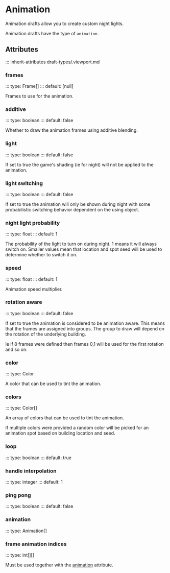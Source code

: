 # Animation

Animation drafts allow you to create custom night lights.

Animation drafts have the type of `animation`.

## Attributes
::: inherit-attributes draft-types/.viewport.md

### frames
::: type: Frame[]
::: default: [null]

Frames to use for the animation.

### additive
::: type: boolean
::: default: false

Whether to draw the animation frames using additive blending.

### light
::: type: boolean
::: default: false

If set to true the game's shading (ie for night) will not be applied to the animation.

### light switching
::: type: boolean
::: default: false

If set to true the animation will only be shown during night with some probabilistic
switching behavior dependent on the using object.

### night light probability
::: type: float
::: default: 1

The probability of the light to turn on during night.
1 means it will always switch on.
Smaller values mean that location and spot seed will be used to determine whether to switch it on.

### speed
::: type: float
::: default: 1

Animation speed multiplier.

### rotation aware
::: type: boolean
::: default: false

If set to true the animation is considered to be animation aware.
This means that the frames are assigned into groups.
The group to draw will depend on the rotation of the underlying building.

Ie if 8 frames were defined then frames 0,1 will be used for the first rotation and so on.

### color
::: type: Color

A color that can be used to tint the animation.

### colors
::: type: Color[]

An array of colors that can be used to tint the animation.

If multiple colors were provided a random color will be picked for an animation spot
based on building location and seed.

### loop
::: type: boolean
::: default: true

### handle interpolation
::: type: integer
::: default: 1

### ping pong
::: type: boolean
::: default: false

### animation
::: type: Animation[]

### frame animation indices
::: type: int[][]

Must be used together with the [animation](#animation) attribute.
